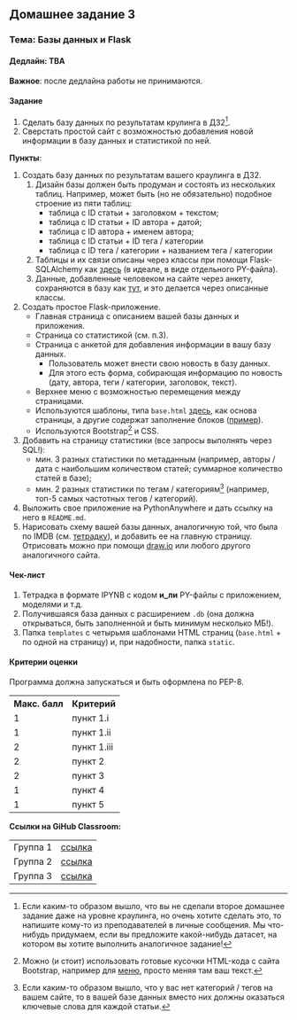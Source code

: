 ## Домашнее задание 3

### **Тема: Базы данных и Flask**

#### **Дедлайн**: TBA

**Важное**: после дедлайна работы не принимаются.

#### **Задание**
1. Cделать базу данных по результатам крулинга в ДЗ2[^1].
2. Сверстать простой сайт с возможностью добавления новой информации в базу данных и статистикой по ней.

**Пункты**:
1. Создать базу данных по результатам вашего краулинга в ДЗ2.
    1. Дизайн базы должен быть продуман и состоять из нескольких таблиц. Например, может быть (но не обязательно) подобное строение из пяти таблиц:
        - таблица с ID статьи + заголовком + текстом;
        - таблица с ID статьи + ID автора + датой;
        - таблица с ID автора + именем автора;
        - таблица с ID статьи + ID тега / категории
        - таблица с ID тега / категории + названием тега / категории
    2. Таблицы и их связи описаны через классы при помощи Flask-SQLAlchemy как [здесь](https://github.com/hse-ling-python/imdb-site-example/blob/main/models.py) (в идеале, в виде отдельного PY-файла).
    3. Данные, добавленные человеком на сайте через анкету, сохраняются в базу как [тут](https://github.com/hse-ling-python/seminars/blob/master/flask_applications/flask_db_queries_2024.ipynb), и это делается через описанные классы.
2. Создать простое Flask-приложение.
    - Главная страница с описанием вашей базы данных и приложения.
    - Страница со статистикой (см. п.3).
    - Страница с анкетой для добавления информации в вашу базу данных.
        - Пользователь может внести свою новость в базу данных.
        - Для этого есть форма, собирающая информацию по новость (дату, автора, теги / категории, заголовок, текст).
    - Верхнее меню с возможностью перемещения между страницами.
    - Используются шаблоны, типа `base.html` [здесь](https://github.com/hse-ling-python/imdb-site-example/blob/main/templates/base.html), как основа страницы, а другие содержат заполнение блоков ([пример](https://github.com/hse-ling-python/imdb-site-example/blob/main/templates/person.html)).
    - Используются Bootstrap[^3] и CSS.
3. Добавить на страницу статистики (все запросы выполнять через SQL!):
    - мин. 3 разных статистики по метаданным (например, авторы / дата с наибольшим количеством статей; суммарное количество статей в базе);
    - мин. 2 разных статистики по тегам / категориям[^2] (например, топ-5 самых частотных тегов / категорий).
4. Выложить свое приложение на PythonAnywhere и дать ссылку на него в `README.md`.
5. Нарисовать схему вашей базы данных, аналогичную той, что была по IMDB (см. [тетрадку](https://github.com/hse-ling-python/seminars/blob/master/databases/databases_1_2024.ipynb)), и добавить ее на главную страницу. Отрисовать можно при помощи [draw.io](https://www.drawio.com/) или любого другого аналогичного сайта.

#### Чек-лист
1. Тетрадка в формате IPYNB с кодом **и_ли** PY-файлы с приложением, моделями и т.д.
2. Получившаяся база данных с расширением `.db` (она должна открываться, быть заполненной и быть минимум несколько МБ!).
3. Папка `templates` с четырьмя шаблонами HTML страниц (`base.html` + по одной на страницу) и, при надобности, папка `static`.

#### Критерии оценки
Программа должна запускаться и быть оформлена по PEP-8.
<table>
    <tr><th>Макс. балл</th><th>Критерий</th></tr>
    <tr><td>1</td><td>пункт 1.i</td></tr>    
    <tr><td>1</td><td>пункт 1.ii</td></tr> 
    <tr><td>2</td><td>пункт 1.iii</td></tr> 
    <tr><td>2</td><td>пункт 2</td></tr> 
    <tr><td>2</td><td>пункт 3</td></tr>
    <tr><td>1</td><td>пункт 4</td></tr> 
    <tr><td>1</td><td>пункт 5</td></tr>
</table>

**Ссылки на GiHub Classroom:**

<table>
    <tr><td>Группа 1</td><td><a href="">ссылка</a></td></tr>
    <tr><td>Группа 2</td><td><a href="">ссылка</a></td></tr>
    <tr><td>Группа 3</td><td><a href="">ссылка</a></td></tr>       
</table>

[^1]: Если каким-то образом вышло, что вы не сделали второе домашнее задание даже на уровне краулинга, но очень хотите сделать это, то напишите кому-то из преподавателей в личные сообщения. Мы что-нибудь придумаем, если вы предложите какой-нибудь датасет, на котором вы хотите выполнить аналогичное задание! 
[^2]: Если каким-то образом вышло, что у вас нет категорий / тегов на вашем сайте, то в вашей базе данных вместо них должны оказаться ключевые слова для каждой статьи.
[^3]: Можно (и стоит) использовать готовые кусочки HTML-кода с сайта Bootstrap, например для [меню](https://getbootstrap.com/docs/4.5/components/navbar/), просто меняя там ваш текст.


